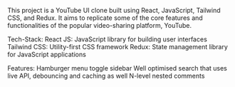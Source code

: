 This project is a YouTube UI clone built using React, JavaScript, Tailwind CSS, and Redux. It aims to replicate some of the core features and functionalities of the popular video-sharing platform, YouTube.

Tech-Stack:
React JS: JavaScript library for building user interfaces
Tailwind CSS: Utility-first CSS framework
Redux: State management library for JavaScript applications

Features:
Hamburger menu toggle sidebar
Well optimised search that uses live API, debouncing and caching as well
N-level nested comments